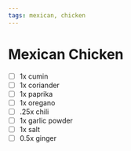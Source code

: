 ```yaml
---
tags: mexican, chicken
---
```


# Mexican Chicken

- [ ] 1x cumin
- [ ] 1x coriander
- [ ] 1x paprika
- [ ] 1x oregano
- [ ] .25x chili
- [ ] 1x garlic powder
- [ ] 1x salt
- [ ] 0.5x ginger
